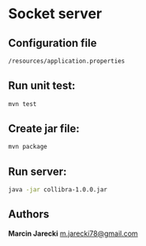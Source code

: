 # Socket server

## Configuration file
```bash
/resources/application.properties
```

## Run unit test:
```bash
mvn test
```

## Create jar file:
```bash
mvn package
```

## Run server:
```bash
java -jar collibra-1.0.0.jar
```
## Authors

**Marcin Jarecki**
<m.jarecki78@gmail.com>